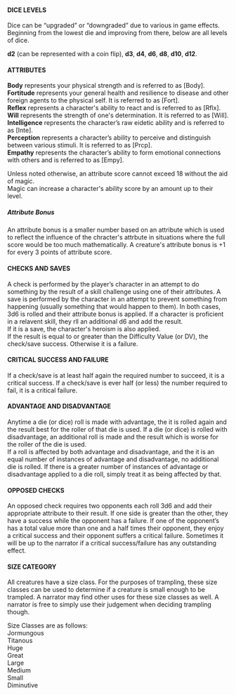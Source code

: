  #### DICE LEVELS
Dice can be “upgraded” or “downgraded” due to various in game effects. Beginning from the lowest die and improving from there, below are all levels of dice.

**d2** (can be represented with a coin flip), **d3**,  **d4**, **d6**, **d8**, **d10**, **d12**.

#### ATTRIBUTES
**Body**  represents your physical strength and is referred to as [Body].  
**Fortitude**  represents your general health and resilience to disease and other foreign agents to the physical self. It is referred to as [Fort].  
**Reflex**  represents a character's ability to react and is referred to as [Rflx].  
**Will**  represents the strength of one's determination. It is referred to as [Will].  
**Intelligence**  represents the character’s raw eidetic ability and is referred to as [Inte].  
**Perception**  represents a character’s ability to perceive and distinguish between various stimuli. It is referred to as [Prcp].  
**Empathy**  represents the character’s ability to form emotional connections with others and is referred to as [Empy].

Unless noted otherwise, an attribute score cannot exceed 18 without the aid of magic.  
Magic can increase a character's ability score by an amount up to their level.

##### Attribute Bonus
An attribute bonus is a smaller number based on an attribute which is used to reflect the influence of the chracter's attrbute in situations where the full score would be too much mathematically. A creature's attribute bonus is +1 for every 3 points of attribute score.

#### CHECKS AND SAVES
A check is performed by the player’s character in an attempt to do something by the result of a skill challenge using one of their attributes. A save is performed by the character in an attempt to prevent something from happening (usually something that would happen to them).
In both cases, 3d6 is rolled and their attribute bonus is applied. If a character is proficient in a relavent skill, they rll an additional d6 and add the result.  
If it is a save, the character's heroism is also applied.  
If the result is equal to or greater than the Difficulty Value (or DV), the check/save success. Otherwise it is a failure.

#### CRITICAL SUCCESS AND FAILURE
If a check/save is at least half again the required number to succeed, it is a critical success. If a check/save is ever half (or less) the number required to fail, it is a critical failure.

#### ADVANTAGE AND DISADVANTAGE
Anytime a die (or dice) roll is made with advantage, the it is rolled again and the result best for the roller of that die is used. If a die (or dice) is rolled with disadvantage, an additional roll is made and the result which is worse for the roller of the die is used.  
If a roll is affected by both advantage and disadvantage, and the it is an equal number of instances of advantage and disadvantage, no additional die is rolled. If there is a greater number of instances of advantage or disadvantage applied to a die roll, simply treat it as being affected by that.

#### OPPOSED CHECKS
An opposed check requires two opponents each roll 3d6 and add their appropriate attribute to their result. If one side is greater than the other, they have a success while the opponent has a failure. If one of the opponent’s has a total value more than one and a half times their opponent, they enjoy a critical success and their opponent suffers a critical failure. Sometimes it will be up to the narrator if a critical success/failure has any outstanding effect.

#### SIZE CATEGORY
All creatures have a size class. For the purposes of trampling, these size classes can be used to determine if a creature is small enough to be trampled. A narrator may find other uses for these size classes as well. A narrator is free to simply use their judgement when deciding trampling though.

Size Classes are as follows:  
Jormungous  
Titanous  
Huge  
Great  
Large  
Medium  
Small  
Diminutive
